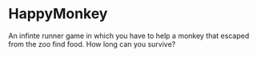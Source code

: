 # HappyMonkey
An infinte runner game in which you have to help a monkey that escaped from the zoo find food. How long can you survive?
